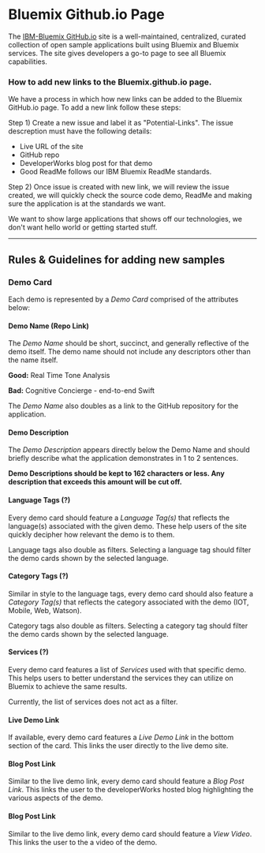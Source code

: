 # Bluemix Github.io Page
The [IBM-Bluemix GitHub.io](https://ibm-bluemix.github.io/) site is a well-maintained, centralized, curated collection of open sample applications built using Bluemix and Bluemix services. The site gives developers a go-to page to see all Bluemix capabilities.


### How to add new links to the Bluemix.github.io page.
We have a process in which how new links can be added to the Bluemix GitHub.io page.
To add a new link follow these steps:

Step 1) Create a new issue and label it as "Potential-Links".
The issue descreption must have the following details:
- Live URL of the site
- GitHub repo
- DeveloperWorks blog post for that demo
- Good ReadMe follows our IBM Bluemix ReadMe standards.

Step 2) Once issue is created with new link, we will review the issue created, we will quickly check the source code demo, ReadMe and making sure the application is at the standards we want.

We want to show large applications that shows off our technologies, we don't want hello world or getting started stuff.

------


## Rules & Guidelines for adding new samples

### Demo Card

Each demo is represented by a *Demo Card* comprised of the attributes below:

#### Demo Name (Repo Link)

The *Demo Name* should be short, succinct, and generally reflective of the demo itself. The demo name should not include any descriptors other than the name itself.

**Good:** Real Time Tone Analysis

**Bad:** Cognitive Concierge - end-to-end Swift

The *Demo Name* also doubles as a link to the GitHub repository for the application.

#### Demo Description

The *Demo Description* appears directly below the Demo Name and should briefly describe what the application demonstrates in 1 to 2 sentences.

**Demo Descriptions should be kept to 162 characters or less. Any description that exceeds this amount will be cut off.**

#### Language Tags (?)

Every demo card should feature a *Language Tag(s)* that reflects the language(s) associated with the given demo. These help users of the site quickly decipher how relevant the demo is to them.

Language tags also double as filters. Selecting a language tag should filter the demo cards shown by the selected language.

#### Category Tags (?)

Similar in style to the language tags, every demo card should also feature a *Category Tag(s)* that reflects the category associated with the demo (IOT, Mobile, Web, Watson).

Category tags also double as filters. Selecting a category tag should filter the demo cards shown by the selected language.

#### Services (?)

Every demo card features a list of *Services* used with that specific demo. This helps users to better understand the services they can utilize on Bluemix to achieve the same results.

Currently, the list of services does not act as a filter.

#### Live Demo Link

If available, every demo card features a *Live Demo Link* in the bottom section of the card. This links the user directly to the live demo site.

#### Blog Post Link

Similar to the live demo link, every demo card should feature a *Blog Post Link*. This links the user to the developerWorks hosted blog highlighting the various aspects of the demo.

#### Blog Post Link

Similar to the live demo link, every demo card should feature a *View Video*. This links the user to the a video of the demo.
